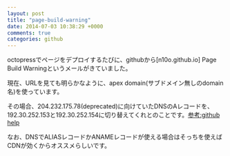 ```yaml
---
layout: post
title: "page-build-warning"
date: 2014-07-03 10:38:29 +0000
comments: true
categories: github
---
```

octopressでページをデプロイするたびに、githubから[n10o.github.io] Page Build Warningというメールがきていました。

現在、URLを見ても明らかなように、apex domain(サブドメイン無しのdomain名)を使っています。

その場合、204.232.175.78(deprecated)に向けていたDNSのAレコードを、192.30.252.153と192.30.252.154に切り替えてくれとのことです。[参考:github help](https://help.github.com/articles/tips-for-configuring-an-a-record-with-your-dns-provider)

なお、DNSでALIASレコードかANAMEレコードが使える場合はそっちを使えばCDNが効くからオススメらしいです。
